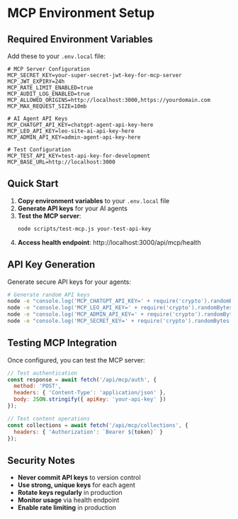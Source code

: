 # MCP Environment Setup

## Required Environment Variables

Add these to your `.env.local` file:

```env
# MCP Server Configuration
MCP_SECRET_KEY=your-super-secret-jwt-key-for-mcp-server
MCP_JWT_EXPIRY=24h
MCP_RATE_LIMIT_ENABLED=true
MCP_AUDIT_LOG_ENABLED=true
MCP_ALLOWED_ORIGINS=http://localhost:3000,https://yourdomain.com
MCP_MAX_REQUEST_SIZE=10mb

# AI Agent API Keys
MCP_CHATGPT_API_KEY=chatgpt-agent-api-key-here
MCP_LEO_API_KEY=leo-site-ai-api-key-here
MCP_ADMIN_API_KEY=admin-agent-api-key-here

# Test Configuration
MCP_TEST_API_KEY=test-api-key-for-development
MCP_BASE_URL=http://localhost:3000
```

## Quick Start

1. **Copy environment variables** to your `.env.local` file
2. **Generate API keys** for your AI agents
3. **Test the MCP server**:
   ```bash
   node scripts/test-mcp.js your-test-api-key
   ```
4. **Access health endpoint**: http://localhost:3000/api/mcp/health

## API Key Generation

Generate secure API keys for your agents:

```bash
# Generate random API keys
node -e "console.log('MCP_CHATGPT_API_KEY=' + require('crypto').randomBytes(32).toString('hex'))"
node -e "console.log('MCP_LEO_API_KEY=' + require('crypto').randomBytes(32).toString('hex'))"
node -e "console.log('MCP_ADMIN_API_KEY=' + require('crypto').randomBytes(32).toString('hex'))"
node -e "console.log('MCP_SECRET_KEY=' + require('crypto').randomBytes(64).toString('hex'))"
```

## Testing MCP Integration

Once configured, you can test the MCP server:

```javascript
// Test authentication
const response = await fetch('/api/mcp/auth', {
  method: 'POST',
  headers: { 'Content-Type': 'application/json' },
  body: JSON.stringify({ apiKey: 'your-api-key' })
});

// Test content operations
const collections = await fetch('/api/mcp/collections', {
  headers: { 'Authorization': `Bearer ${token}` }
});
```

## Security Notes

- **Never commit API keys** to version control
- **Use strong, unique keys** for each agent
- **Rotate keys regularly** in production
- **Monitor usage** via health endpoint
- **Enable rate limiting** in production







